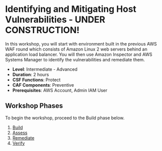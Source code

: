 # Identifying and Mitigating Host Vulnerabilities - UNDER CONSTRUCTION!

In this workshop, you will start with environment built in the previous AWS WAF round which consists of Amazon Linux 2 web servers behind an application load balancer.  You will then use Amazon Inspector and AWS Systems Manager to identify the vulnerabilities and remediate them.

* **Level**: Intermediate - Advanced
* **Duration**: 2 hours
* **CSF Functions**: Protect
* **CAF Components**: Preventive
* **Prerequisites**: AWS Account, Admin IAM User

## Workshop Phases

To begin the workshop, proceed to the Build phase below.

1. [Build](./build.md)
2. [Assess](./assess.md)
3. [Remediate](./remediate.md)
4. [Verify](./verify.md)
